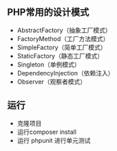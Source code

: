 ## PHP常用的设计模式

 - AbstractFactory（抽象工厂模式）
 - FactoryMethod（工厂方法模式）
 - SimpleFactory（简单工厂模式）
 - StaticFactory（静态工厂模式）
 - Singleton（单例模式）
 - DependencyInjection（依赖注入）
 - Observer（观察者模式）
 
 ## 运行
 - 克隆项目
 - 运行composer install
 - 运行 phpunit 进行单元测试
 
